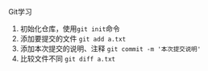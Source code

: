Git学习

1. 初始化仓库，使用`git init`命令
2. 添加要提交的文件 `git add a.txt`
3. 添加本次提交的说明、注释  `git commit -m '本次提交说明'`
4. 比较文件不同 `git diff a.txt`

